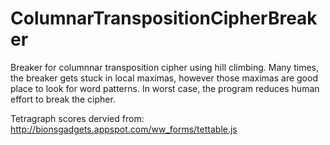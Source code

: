 # ColumnarTranspositionCipherBreaker
Breaker for columnnar transposition cipher using hill climbing. Many times, the breaker gets stuck in local maximas, however those maximas are good place to look for word patterns. In worst case, the program reduces human effort to break the cipher.

Tetragraph scores dervied from: http://bionsgadgets.appspot.com/ww_forms/tettable.js
